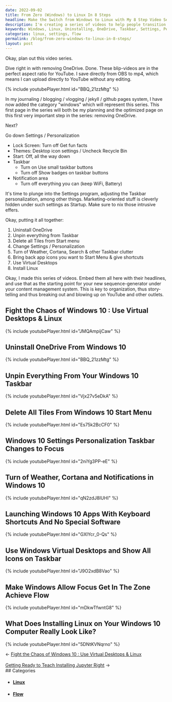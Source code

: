 ```yaml
---
date: 2022-09-02
title: From Zero (Windows) to Linux In 8 Steps
headline: Make the Switch from Windows to Linux with My 8 Step Video Series!
description: I'm creating a series of videos to help people transition from Windows to Linux, covering topics such as uninstalling OneDrive, unpinning the taskbar, changing settings and personalization, turning off notifications and weather, and more. Plus, I'll show you what installing Linux on a Windows 10 computer looks like. Click through to find out more!
keywords: Windows, Linux, Uninstalling, OneDrive, Taskbar, Settings, Personalization, Notifications, Weather, Installing, Tiles, Start Menu, Cortana, Keyboard Shortcuts, Virtual Desktops, Icons, Flow, Transition
categories: linux, settings, flow
permalink: /blog/from-zero-windows-to-linux-in-8-steps/
layout: post
---
```



Okay, plan out this video series.

Dive right in with removing OneDrive. Done. These blip-videos are in the
perfect aspect ratio for YouTube. I save directly from OBS to mp4, which means
I can upload directly to YouTube without any editing.

{% include youtubePlayer.html id="BBQ_21zzMtg" %}

In my journaling / blogging / vlogging / jekyll / github pages system, I have
now added the category "windows" which will represent this series. This first
page in the series will both be my planning and the optimized page on this
first very important step in the series: removing OneDrive.

Next?

Go down Settings / Personalization
- Lock Screen: Turn off Get fun facts
- Themes: Desktop icon settings / Uncheck Recycle Bin
- Start: Off, all the way down
- Taskbar
  - Turn on Use small taskbar buttons
  - Turn off Show badges on taskbar buttons
- Notification area
  - Turn off everything you can (keep WiFi, Battery)

It's time to plunge into the Settings program, adjusting the Taskbar
personalization, among other things. Marketing-oriented stuff is cleverly
hidden under such settings as Startup. Make sure to nix those intrusive effers.

Okay, putting it all together:

1. Uninstall OneDrive
2. Unpin everything from Taskbar
3. Delete all Tiles from Start menu
4. Change Settings / Personalization
5. Turn of Weather, Cortana, Search & other Taskbar clutter
6. Bring back app icons you want to Start Menu & give shortcuts
7. Use Virtual Desktops
8. Install Linux

Okay, I made this series of videos. Embed them all here with their headlines,
and use that as the starting point for your new sequence-generator under your
content management system. This is key to organization, thus story-telling and
thus breaking out and blowing up on YouTube and other outlets.

## Fight the Chaos of Windows 10 : Use Virtual Desktops & Linux

{% include youtubePlayer.html id="JMQAmpijCaw" %}

## Uninstall OneDrive From Windows 10

{% include youtubePlayer.html id="BBQ_21zzMtg" %}

## Unpin Everything From Your Windows 10 Taskbar

{% include youtubePlayer.html id="Vjx27v5eDkA" %}

## Delete All Tiles From Windows 10 Start Menu

{% include youtubePlayer.html id="Es75k2BcCF0" %}

## Windows 10 Settings Personalization Taskbar Changes to Focus

{% include youtubePlayer.html id="2niYg3PP-eE" %}

## Turn of Weather, Cortana and Notifications in Windows 10

{% include youtubePlayer.html id="qN2zdJ8IUHI" %}

## Launching Windows 10 Apps With Keyboard Shortcuts And No Special Software

{% include youtubePlayer.html id="GXlYcr_0-Qs" %}

## Use Windows Virtual Desktops and Show All Icons on Taskbar

{% include youtubePlayer.html id="J9O2xdB8Vao" %}

## Make Windows Allow Focus Get In The Zone Achieve Flow

{% include youtubePlayer.html id="mDkwTfwntG8" %}

## What Does Installing Linux on Your Windows 10 Computer Really Look Like?

{% include youtubePlayer.html id="5DNtKVNqrno" %}


<div class="arrow-links"><div class="post-nav-prev"><span class="arrow">&larr;&nbsp;</span><a href="/blog/fight-the-chaos-of-windows-10-use-virtual-desktops-linux/">Fight the Chaos of Windows 10 : Use Virtual Desktops & Linux</a></div> &nbsp; <div class="post-nav-next"><a href="/blog/getting-ready-to-teach-installing-jupyter-right/">Getting Ready to Teach Installing Jupyter Right</a><span class="arrow">&nbsp;&rarr;</span></div></div>
## Categories

<ul>
<li><h4><a href='/linux/'>Linux</a></h4></li>
<li><h4><a href='/flow/'>Flow</a></h4></li></ul>